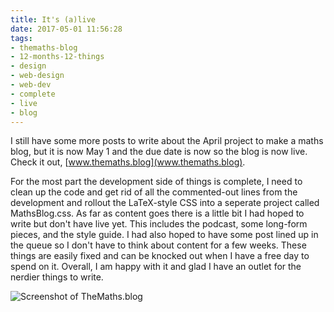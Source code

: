 ```yaml
---
title: It's (a)live
date: 2017-05-01 11:56:28
tags:
- themaths-blog
- 12-months-12-things
- design
- web-design
- web-dev
- complete
- live
- blog
---
```


I still have some more posts to write about the April project to make a maths blog, but it is now May 1 and the due date is now so the blog is now live. Check it out, [www.themaths.blog](www.themaths.blog).

For the most part the development side of things is complete, I need to clean up the code and get rid of all the commented-out lines from the development and rollout the LaTeX-style CSS into a seperate project called MathsBlog.css. As far as content goes there is a little bit I had hoped to write but don't have live yet. This includes the podcast, some long-form pieces, and the style guide. I had also hoped to have some post lined up in the queue so I don't have to think about content for a few weeks. These things are easily fixed and can be knocked out when I have a free day to spend on it. Overall, I am happy with it and glad I have an outlet for the nerdier things to write.

![Screenshot of TheMaths.blog](/content/images/2017/05/Screen-Shot-2017-05-01-at-9.25.00-pm.png)
